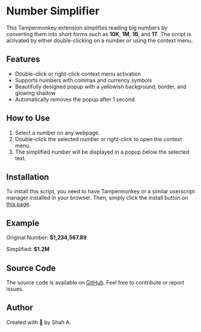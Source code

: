 # Number Simplifier

This Tampermonkey extension simplifies reading big numbers by converting them into short forms such as **10K**, **1M**, **1B**, and **1T**. The script is activated by either double-clicking on a number or using the context menu.

## Features

- Double-click or right-click context menu activation
- Supports numbers with commas and currency symbols
- Beautifully designed popup with a yellowish background, border, and glowing shadow
- Automatically removes the popup after 1 second

## How to Use

1. Select a number on any webpage.
2. Double-click the selected number or right-click to open the context menu.
3. The simplified number will be displayed in a popup below the selected text.

## Installation

To install this script, you need to have Tampermonkey or a similar userscript manager installed in your browser. Then, simply click the install button on [this page](https://greasyfork.org/en/scripts/499929-number-simplifier).

## Example

Original Number: **$1,234,567.89**

Simplified: **$1.2M**

## Source Code

The source code is available on [GitHub](https://github.com/paran360/numbersimplifier). Feel free to contribute or report issues.

## Author

Created with 🤍 by Shah A.
